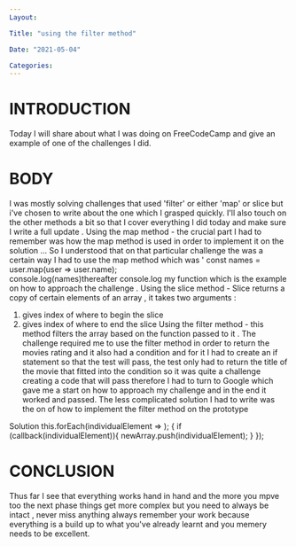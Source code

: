 ```yaml
---
Layout:

Title: "using the filter method"

Date: "2021-05-04"

Categories:
---
```


# INTRODUCTION

Today I will share about what I was doing on FreeCodeCamp and give an example of one of the challenges I did.


# BODY
I was mostly solving challenges that used 'filter' or either 'map' or slice but i've chosen to write about the one which I grasped quickly. I'll also touch on the other methods a bit so that I cover everything I did today and make sure I write a full update .
Using the map method - the crucial part I had to remember was how the map method is used in order to implement it on the solution ... So I understood that on that particular challenge the was a certain way I had to use the map method which was ' const names = user.map(user => user.name);  
console.log(names)thereafter console.log my function which is the example on how to approach the challenge .
Using the slice method - Slice returns a copy of certain elements of an array , it takes two arguments :
1) gives index of where to begin the slice
2) gives index of where to end the slice 
 Using the filter method - this method filters the array based on the function passed to it .
 The challenge required me to use the filter method in order to return the movies rating and it also had a condition and for it I had to create an if statement so that the test will pass, the test only had to return the title of the movie that fitted into the condition so it was quite a challenge creating a code that will pass therefore I had to turn to Google which gave me a start on how to approach my challenge and in the end it worked and passed.
The less complicated solution I had to write was the on of how to implement the filter method on the prototype

Solution 
this.forEach(individualElement => ); {
    if (callback(individualElement)){
    newArray.push(individualElement);
    }
});

# CONCLUSION
Thus far I see that everything works hand in hand and the more you mpve too the next phase things get more complex but you need to always be intact , never miss anything always remember your work because everything is a build up to what you've already learnt and you memery needs to be excellent.


